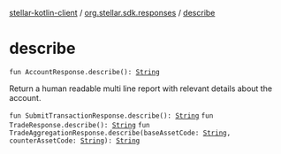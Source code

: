 [stellar-kotlin-client](../index.md) / [org.stellar.sdk.responses](index.md) / [describe](./describe.md)

# describe

`fun AccountResponse.describe(): `[`String`](https://kotlinlang.org/api/latest/jvm/stdlib/kotlin/-string/index.html)

Return a human readable multi line report with relevant details about the account.

`fun SubmitTransactionResponse.describe(): `[`String`](https://kotlinlang.org/api/latest/jvm/stdlib/kotlin/-string/index.html)
`fun TradeResponse.describe(): `[`String`](https://kotlinlang.org/api/latest/jvm/stdlib/kotlin/-string/index.html)
`fun TradeAggregationResponse.describe(baseAssetCode: `[`String`](https://kotlinlang.org/api/latest/jvm/stdlib/kotlin/-string/index.html)`, counterAssetCode: `[`String`](https://kotlinlang.org/api/latest/jvm/stdlib/kotlin/-string/index.html)`): `[`String`](https://kotlinlang.org/api/latest/jvm/stdlib/kotlin/-string/index.html)